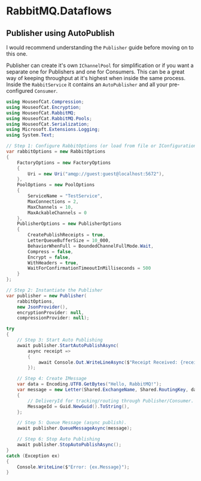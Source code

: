 ﻿# RabbitMQ.Dataflows
## Publisher using AutoPublish

I would recommend understanding the `Publisher` guide before moving on to this one.

Publisher can create it's own `IChannelPool` for simplification or if you want a separate one
for Publishers and one for Consumers. This can be a great way of keeping throughput at it's
highest when inside the same process. Inside the `RabbitService` it contains an `AutoPublisher`
and all your pre-configured `Consumer`.

```csharp
using HouseofCat.Compression;
using HouseofCat.Encryption;
using HouseofCat.RabbitMQ;
using HouseofCat.RabbitMQ.Pools;
using HouseofCat.Serialization;
using Microsoft.Extensions.Logging;
using System.Text;

// Step 1: Configure RabbitOptions (or load from file or IConfiguration).
var rabbitOptions = new RabbitOptions
{
    FactoryOptions = new FactoryOptions
    {
        Uri = new Uri("amqp://guest:guest@localhost:5672"),
    },
    PoolOptions = new PoolOptions
    {
        ServiceName = "TestService",
        MaxConnections = 2,
        MaxChannels = 10,
        MaxAckableChannels = 0
    },
    PublisherOptions = new PublisherOptions
    {
        CreatePublishReceipts = true,
        LetterQueueBufferSize = 10_000,
        BehaviorWhenFull = BoundedChannelFullMode.Wait,
        Compress = false,
        Encrypt = false,
        WithHeaders = true,
        WaitForConfirmationTimeoutInMilliseconds = 500
    }
};

// Step 2: Instantiate the Publisher
var publisher = new Publisher(
    rabbitOptions,
    new JsonProvider(),
    encryptionProvider: null,
    compressionProvider: null);

try
{
    // Step 3: Start Auto Publishing
    await publisher.StartAutoPublishAsync(
        async receipt =>
        {
            await Console.Out.WriteLineAsync($"Receipt Received: {receipt.MessageId}");
        });

    // Step 4: Create IMessage
    var data = Encoding.UTF8.GetBytes("Hello, RabbitMQ!");
    var message = new Letter(Shared.ExchangeName, Shared.RoutingKey, data, Guid.NewGuid().ToString())
    {
        // DeliveryId for tracking/routing through Publisher/Consumer.
        MessageId = Guid.NewGuid().ToString(),
    };

    // Step 5: Queue Message (async publish).
    await publisher.QueueMessageAsync(message);

    // Step 6: Stop Auto Publishing
    await publisher.StopAutoPublishAsync();
}
catch (Exception ex)
{
    Console.WriteLine($"Error: {ex.Message}");
}
```

